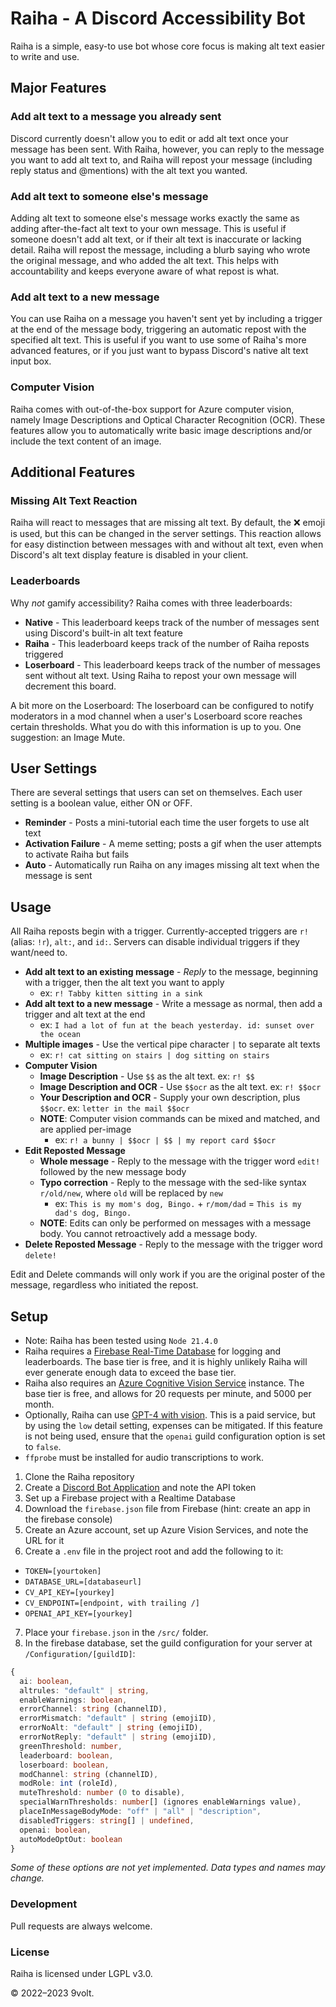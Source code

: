 # Raiha - A Discord Accessibility Bot

Raiha is a simple, easy-to use bot whose core focus is making alt text easier to write and use.

## Major Features

### Add alt text to a message you already sent

Discord currently doesn't allow you to edit or add alt text once your message has been sent. With Raiha, however, you can reply to the message you want to add alt text to, and Raiha will repost your message (including reply status and @mentions) with the alt text you wanted.

### Add alt text to someone else's message

Adding alt text to someone else's message works exactly the same as adding after-the-fact alt text to your own message. This is useful if someone doesn't add alt text, or if their alt text is inaccurate or lacking detail. Raiha will repost the message, including a blurb saying who wrote the original message, and who added the alt text. This helps with accountability and keeps everyone aware of what repost is what.

### Add alt text to a new message

You can use Raiha on a message you haven't sent yet by including a trigger at the end of the message body, triggering an automatic repost with the specified alt text. This is useful if you want to use some of Raiha's more advanced features, or if you just want to bypass Discord's native alt text input box.

### Computer Vision

Raiha comes with out-of-the-box support for Azure computer vision, namely Image Descriptions and Optical Character Recognition (OCR). These features allow you to automatically write basic image descriptions and/or include the text content of an image.

## Additional Features

### Missing Alt Text Reaction

Raiha will react to messages that are missing alt text. By default, the ❌ emoji is used, but this can be changed in the server settings. This reaction allows for easy distinction between messages with and without alt text, even when Discord's alt text display feature is disabled in your client.

### Leaderboards

Why _not_ gamify accessibility? Raiha comes with three leaderboards:

- **Native** - This leaderboard keeps track of the number of messages sent using Discord's built-in alt text feature
- **Raiha** - This leaderboard keeps track of the number of Raiha reposts triggered
- **Loserboard** - This leaderboard keeps track of the number of messages sent without alt text. Using Raiha to repost your own message will decrement this board.

A bit more on the Loserboard: The loserboard can be configured to notify moderators in a mod channel when a user's Loserboard score reaches certain thresholds. What you do with this information is up to you. One suggestion: an Image Mute.

## User Settings

There are several settings that users can set on themselves. Each user setting is a boolean value, either ON or OFF.

- **Reminder** - Posts a mini-tutorial each time the user forgets to use alt text
- **Activation Failure** - A meme setting; posts a gif when the user attempts to activate Raiha but fails
- **Auto** - Automatically run Raiha on any images missing alt text when the message is sent

## Usage

All Raiha reposts begin with a trigger. Currently-accepted triggers are `r!` (alias: `!r`), `alt:`, and `id:`. Servers can disable individual triggers if they want/need to.

- **Add alt text to an existing message** - _Reply_ to the message, beginning with a trigger, then the alt text you want to apply
    - ex: `r! Tabby kitten sitting in a sink`
- **Add alt text to a new message** - Write a message as normal, then add a trigger and alt text at the end
    - ex: `I had a lot of fun at the beach yesterday. id: sunset over the ocean`
- **Multiple images** - Use the vertical pipe character ` | ` to separate alt texts
    - ex: `r! cat sitting on stairs | dog sitting on stairs`
- **Computer Vision**
    - **Image Description** - Use `$$` as the alt text. ex: `r! $$`
    - **Image Description and OCR** - Use `$$ocr` as the alt text. ex: `r! $$ocr`
    - **Your Description and OCR** - Supply your own description, plus `$$ocr`. ex: `letter in the mail $$ocr`
    - **NOTE**: Computer vision commands can be mixed and matched, and are applied per-image
        - ex: `r! a bunny | $$ocr | $$ | my report card $$ocr`
- **Edit Reposted Message**
    - **Whole message** - Reply to the message with the trigger word `edit!` followed by the new message body
    - **Typo correction** - Reply to the message with the sed-like syntax `r/old/new`, where `old` will be replaced by `new`
        - ex: `This is my mom's dog, Bingo.` + `r/mom/dad` = `This is my dad's dog, Bingo.`
    - **NOTE**: Edits can only be performed on messages with a message body. You cannot retroactively add a message body.
- **Delete Reposted Message** - Reply to the message with the trigger word `delete!`

Edit and Delete commands will only work if you are the original poster of the message, regardless who initiated the repost.

## Setup

 - Note: Raiha has been tested using `Node 21.4.0`
 - Raiha requires a [Firebase Real-Time Database](https://firebase.google.com/docs/database) for logging and leaderboards. The base tier is free, and it is highly unlikely Raiha will ever generate enough data to exceed the base tier.
 - Raiha also requires an [Azure Cognitive Vision Service](https://learn.microsoft.com/en-us/azure/cognitive-services/custom-vision-service/limits-and-quotas) instance. The base tier is free, and allows for 20 requests per minute, and 5000 per month.
 - Optionally, Raiha can use [GPT-4 with vision](https://platform.openai.com/docs/guides/vision). This is a paid service, but by using the `low` detail setting, expenses can be mitigated. If this feature is not being used, ensure that the `openai` guild configuration option is set to `false`.
 - `ffprobe` must be installed for audio transcriptions to work.

1. Clone the Raiha repository
2. Create a [Discord Bot Application](https://discord.com/developers/applications) and note the API token
3. Set up a Firebase project with a Realtime Database
4. Download the `firebase.json` file from Firebase (hint: create an app in the firebase console)
5. Create an Azure account, set up Azure Vision Services, and note the URL for it
6. Create a `.env` file in the project root and add the following to it: 

 - `TOKEN=[yourtoken]`
 - `DATABASE_URL=[databaseurl]`
 - `CV_API_KEY=[yourkey]`
 - `CV_ENDPOINT=[endpoint, with trailing /]`
 - `OPENAI_API_KEY=[yourkey]`

7. Place your `firebase.json` in the `/src/` folder.
8. In the firebase database, set the guild configuration for your server at `/Configuration/[guildID]`:

```typescript
{
  ai: boolean,
  altrules: "default" | string,
  enableWarnings: boolean,
  errorChannel: string (channelID),
  errorMismatch: "default" | string (emojiID),
  errorNoAlt: "default" | string (emojiID),
  errorNotReply: "default" | string (emojiID),
  greenThreshold: number,
  leaderboard: boolean,
  loserboard: boolean,
  modChannel: string (channelID),
  modRole: int (roleId),
  muteThreshold: number (0 to disable),
  specialWarnThresholds: number[] (ignores enableWarnings value),
  placeInMessageBodyMode: "off" | "all" | "description",
  disabledTriggers: string[] | undefined,
  openai: boolean,
  autoModeOptOut: boolean
}
```

_Some of these options are not yet implemented. Data types and names may change._

### Development

Pull requests are always welcome.

### License

Raiha is licensed under LGPL v3.0.


© 2022–2023 9volt.